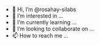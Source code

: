 - 👋 Hi, I’m @rosahay-silabs
- 👀 I’m interested in ...
- 🌱 I’m currently learning ...
- 💞️ I’m looking to collaborate on ...
- 📫 How to reach me ...

<!---
rosahay-silabs/rosahay-silabs is a ✨ special ✨ repository because its `README.md` (this file) appears on your GitHub profile.
You can click the Preview link to take a look at your changes.
--->
